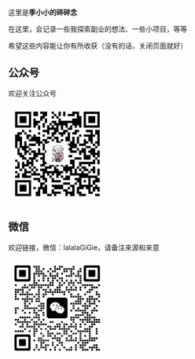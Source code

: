 这里是**季小小的碎碎念**

在这里，会记录一些我探索副业的想法、一些小项目，等等

希望这些内容能让你有所收获（没有的话，关闭页面就好）

## 公众号

欢迎关注公众号

<img src="/imgs/qrcode-official-account.jpg" width="200" height="200" />

## 微信

欢迎链接，微信：lalalaGiGie，请备注来源和来意

<img src="/imgs/qrcode-wechat.png" width="180" height="180" style="margin:10px" />
